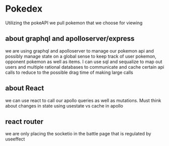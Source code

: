 # Pokedex
Utilizing the pokeAPI we pull pokemon that we choose for viewing

## about graphql and apolloserver/express
we are using graphql and apolloserver to manage our pokemon api and possibly manage state on a global sense to keep track of user pokemon, opponent pokemon as well as items. I can use sql and sequalize to map out users and multiple rational databases to communicate and cache certain api calls to reduce to the possible drag time of making large calls

## about React
we can use react to call our apollo queries as well as mutations. Must think about changes in state using usestate vs cache in apollo

## react router
we are only placing the socketio in the battle page that is regulated by useeffect